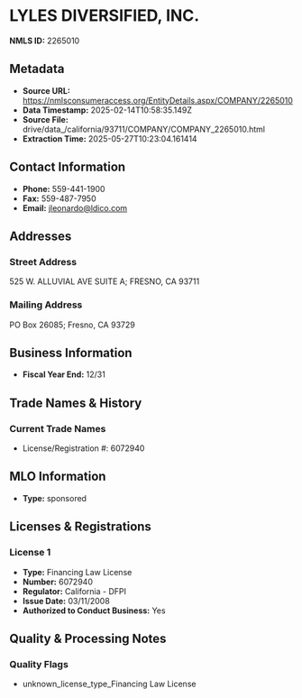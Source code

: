 # LYLES DIVERSIFIED, INC.

**NMLS ID:** 2265010

## Metadata
- **Source URL:** https://nmlsconsumeraccess.org/EntityDetails.aspx/COMPANY/2265010
- **Data Timestamp:** 2025-02-14T10:58:35.149Z
- **Source File:** drive/data_/california/93711/COMPANY/COMPANY_2265010.html
- **Extraction Time:** 2025-05-27T10:23:04.161414

## Contact Information
- **Phone:** 559-441-1900
- **Fax:** 559-487-7950
- **Email:** jleonardo@ldico.com

## Addresses
### Street Address
525 W. ALLUVIAL AVE SUITE A; FRESNO, CA 93711

### Mailing Address
PO Box 26085; Fresno, CA 93729

## Business Information
- **Fiscal Year End:** 12/31

## Trade Names & History
### Current Trade Names
- License/Registration #: 6072940

## MLO Information
- **Type:** sponsored

## Licenses & Registrations

### License 1
- **Type:** Financing Law License
- **Number:** 6072940
- **Regulator:** California - DFPI
- **Issue Date:** 03/11/2008
- **Authorized to Conduct Business:** Yes

## Quality & Processing Notes
### Quality Flags
- unknown_license_type_Financing Law License
